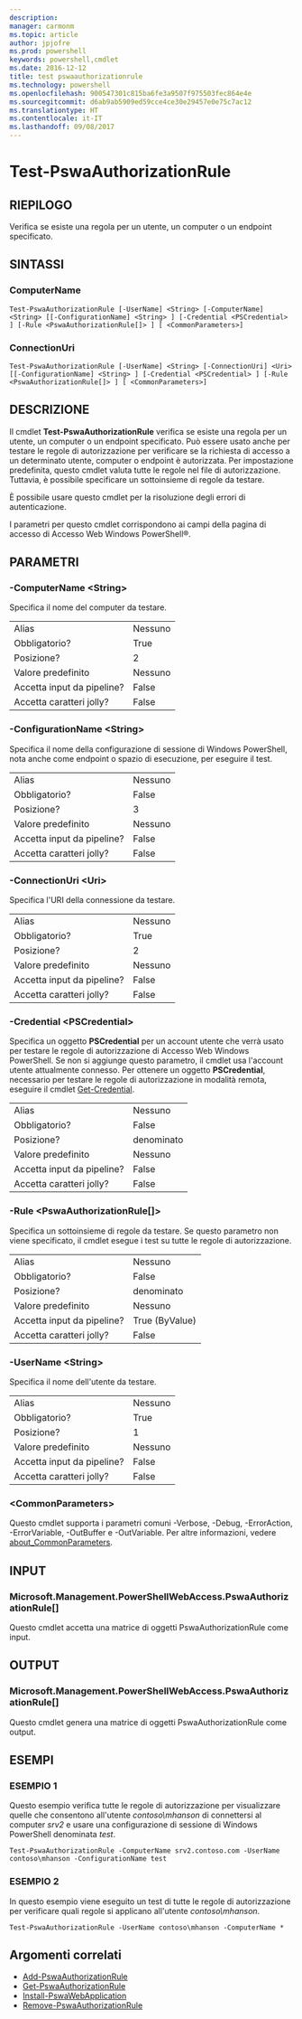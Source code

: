 ```yaml
---
description: 
manager: carmonm
ms.topic: article
author: jpjofre
ms.prod: powershell
keywords: powershell,cmdlet
ms.date: 2016-12-12
title: test pswaauthorizationrule
ms.technology: powershell
ms.openlocfilehash: 900547301c815ba6fe3a9507f975503fec864e4e
ms.sourcegitcommit: d6ab9ab5909ed59cce4ce30e29457e0e75c7ac12
ms.translationtype: HT
ms.contentlocale: it-IT
ms.lasthandoff: 09/08/2017
---
```

# <a name="test-pswaauthorizationrule"></a>Test-PswaAuthorizationRule

## <a name="synopsis"></a>RIEPILOGO

Verifica se esiste una regola per un utente, un computer o un endpoint specificato.

## <a name="syntax"></a>SINTASSI

### <a name="computername"></a>ComputerName
```
Test-PswaAuthorizationRule [-UserName] <String> [-ComputerName] <String> [[-ConfigurationName] <String> ] [-Credential <PSCredential> ] [-Rule <PswaAuthorizationRule[]> ] [ <CommonParameters>]
```

### <a name="connectionuri"></a>ConnectionUri
```
Test-PswaAuthorizationRule [-UserName] <String> [-ConnectionUri] <Uri> [[-ConfigurationName] <String> ] [-Credential <PSCredential> ] [-Rule <PswaAuthorizationRule[]> ] [ <CommonParameters>]
```

## <a name="description"></a>DESCRIZIONE

Il cmdlet **Test-PswaAuthorizationRule** verifica se esiste una regola per un utente, un computer o un endpoint specificato.
Può essere usato anche per testare le regole di autorizzazione per verificare se la richiesta di accesso a un determinato utente, computer o endpoint è autorizzata.
Per impostazione predefinita, questo cmdlet valuta tutte le regole nel file di autorizzazione.
Tuttavia, è possibile specificare un sottoinsieme di regole da testare.

È possibile usare questo cmdlet per la risoluzione degli errori di autenticazione.

I parametri per questo cmdlet corrispondono ai campi della pagina di accesso di Accesso Web Windows PowerShell®.

## <a name="parameters"></a>PARAMETRI

### <a name="-computername-ltstringgt"></a>-ComputerName &lt;String&gt;

Specifica il nome del computer da testare.

|||  
|-|-|
| Alias                              | Nessuno                                 |
| Obbligatorio?                            | True                                 |
| Posizione?                            | 2                                    |
| Valore predefinito                        | Nessuno                                 |
| Accetta input da pipeline?               | False                                |
| Accetta caratteri jolly?          | False                                |

### <a name="-configurationname-ltstringgt"></a>-ConfigurationName &lt;String&gt;

Specifica il nome della configurazione di sessione di Windows PowerShell, nota anche come endpoint o spazio di esecuzione, per eseguire il test.

|||  
|-|-|
| Alias                              | Nessuno                                 |
| Obbligatorio?                            | False                                |
| Posizione?                            | 3                                    |
| Valore predefinito                        | Nessuno                                 |
| Accetta input da pipeline?               | False                                |
| Accetta caratteri jolly?          | False                                |

### <a name="-connectionuri-lturigt"></a>-ConnectionUri &lt;Uri&gt;

Specifica l'URI della connessione da testare.

|||  
|-|-|
| Alias                              | Nessuno                                 |
| Obbligatorio?                            | True                                 |
| Posizione?                            | 2                                    |
| Valore predefinito                        | Nessuno                                 |
| Accetta input da pipeline?               | False                                |
| Accetta caratteri jolly?          | False                                |

### <a name="-credential-ltpscredentialgt"></a>-Credential &lt;PSCredential&gt;

Specifica un oggetto **PSCredential** per un account utente che verrà usato per testare le regole di autorizzazione di Accesso Web Windows PowerShell. Se non si aggiunge questo parametro, il cmdlet usa l'account utente attualmente connesso. Per ottenere un oggetto **PSCredential**, necessario per testare le regole di autorizzazione in modalità remota, eseguire il cmdlet [Get-Credential](http://go.microsoft.com/fwlink/?LinkID=293936).

|||  
|-|-|
| Alias                              | Nessuno                                 |
| Obbligatorio?                            | False                                |
| Posizione?                            | denominato                                |
| Valore predefinito                        | Nessuno                                 |
| Accetta input da pipeline?               | False                                |
| Accetta caratteri jolly?          | False                                |

### <a name="-rule-ltpswaauthorizationrulegt"></a>-Rule &lt;PswaAuthorizationRule\[\]&gt;

Specifica un sottoinsieme di regole da testare. Se questo parametro non viene specificato, il cmdlet esegue i test su tutte le regole di autorizzazione.

|||  
|-|-|
| Alias                              | Nessuno                                 |
| Obbligatorio?                            | False                                |
| Posizione?                            | denominato                                |
| Valore predefinito                        | Nessuno                                 |
| Accetta input da pipeline?               | True (ByValue)                       |
| Accetta caratteri jolly?          | False                                |

### <a name="-username-ltstringgt"></a>-UserName &lt;String&gt;

Specifica il nome dell'utente da testare.

|||  
|-|-|
| Alias                              | Nessuno                                 |
| Obbligatorio?                            | True                                 |
| Posizione?                            | 1                                    |
| Valore predefinito                        | Nessuno                                 |
| Accetta input da pipeline?               | False                                |
| Accetta caratteri jolly?          | False                                |

### <a name="ltcommonparametersgt"></a>&lt;CommonParameters&gt;

Questo cmdlet supporta i parametri comuni -Verbose, -Debug, -ErrorAction, -ErrorVariable, -OutBuffer e -OutVariable.
Per altre informazioni, vedere [about_CommonParameters](http://go.microsoft.com/fwlink/p/?LinkID=113216).

## <a name="inputs"></a>INPUT

### <a name="microsoftmanagementpowershellwebaccesspswaauthorizationrule"></a>Microsoft.Management.PowerShellWebAccess.PswaAuthorizationRule\[\]

Questo cmdlet accetta una matrice di oggetti PswaAuthorizationRule come input.

## <a name="outputs"></a>OUTPUT

### <a name="microsoftmanagementpowershellwebaccesspswaauthorizationrule"></a>Microsoft.Management.PowerShellWebAccess.PswaAuthorizationRule\[\]

Questo cmdlet genera una matrice di oggetti PswaAuthorizationRule come output.

## <a name="examples"></a>ESEMPI

### <a name="example-1"></a>ESEMPIO 1

Questo esempio verifica tutte le regole di autorizzazione per visualizzare quelle che consentono all'utente *contoso\\mhanson* di connettersi al computer *srv2* e usare una configurazione di sessione di Windows PowerShell denominata *test*.

```
Test-PswaAuthorizationRule -ComputerName srv2.contoso.com -UserName contoso\mhanson -ConfigurationName test
```

### <a name="example-2"></a>ESEMPIO 2

In questo esempio viene eseguito un test di tutte le regole di autorizzazione per verificare quali regole si applicano all'utente *contoso\\mhanson*.

```
Test-PswaAuthorizationRule -UserName contoso\mhanson -ComputerName *
```

## <a name="related-topics"></a>Argomenti correlati

- [Add-PswaAuthorizationRule](add-pswaauthorizationrule.md)
- [Get-PswaAuthorizationRule](get-pswaauthorizationrule.md)
- [Install-PswaWebApplication](install-pswawebapplication.md)
- [Remove-PswaAuthorizationRule](remove-pswaauthorizationrule.md)
